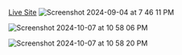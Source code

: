 [Live Site](https://nitinambegave.netlify.app/)
![Screenshot 2024-09-04 at 7 46 11 PM](https://github.com/user-attachments/assets/8a339f08-fbdc-4a38-a326-3fca144f7208)

![Screenshot 2024-10-07 at 10 58 06 PM](https://github.com/user-attachments/assets/f26fbeae-e13c-480a-ba85-9612592347a4)

![Screenshot 2024-10-07 at 10 58 20 PM](https://github.com/user-attachments/assets/569bd27c-1edf-4315-92ff-a867873001e6)
